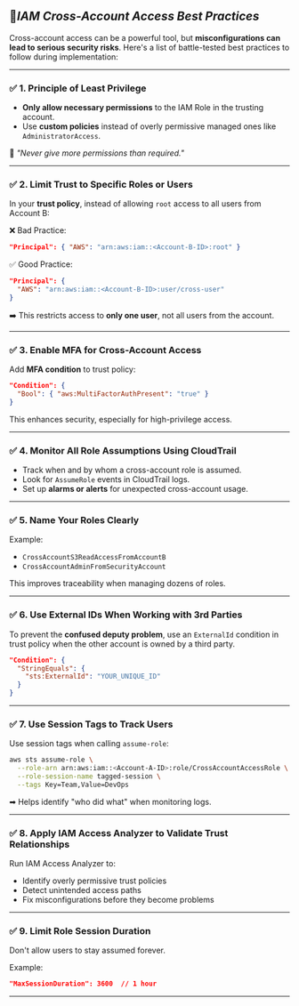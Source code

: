 ## 📄*IAM Cross-Account Access Best Practices*

Cross-account access can be a powerful tool, but **misconfigurations can lead to serious security risks**. Here's a list of battle-tested best practices to follow during implementation:

---

### ✅ 1. **Principle of Least Privilege**

- **Only allow necessary permissions** to the IAM Role in the trusting account.
- Use **custom policies** instead of overly permissive managed ones like `AdministratorAccess`.

🧠 _"Never give more permissions than required."_

---

### ✅ 2. **Limit Trust to Specific Roles or Users**

In your **trust policy**, instead of allowing `root` access to all users from Account B:

❌ Bad Practice:
```json
"Principal": { "AWS": "arn:aws:iam::<Account-B-ID>:root" }
```

✅ Good Practice:
```json
"Principal": {
  "AWS": "arn:aws:iam::<Account-B-ID>:user/cross-user"
}
```

➡️ This restricts access to **only one user**, not all users from the account.

---

### ✅ 3. **Enable MFA for Cross-Account Access**

Add **MFA condition** to trust policy:
```json
"Condition": {
  "Bool": { "aws:MultiFactorAuthPresent": "true" }
}
```

This enhances security, especially for high-privilege access.

---

### ✅ 4. **Monitor All Role Assumptions Using CloudTrail**

- Track when and by whom a cross-account role is assumed.
- Look for `AssumeRole` events in CloudTrail logs.
- Set up **alarms or alerts** for unexpected cross-account usage.

---

### ✅ 5. **Name Your Roles Clearly**

Example:
- `CrossAccountS3ReadAccessFromAccountB`
- `CrossAccountAdminFromSecurityAccount`

This improves traceability when managing dozens of roles.

---

### ✅ 6. **Use External IDs When Working with 3rd Parties**

To prevent the **confused deputy problem**, use an `ExternalId` condition in trust policy when the other account is owned by a third party.

```json
"Condition": {
  "StringEquals": {
    "sts:ExternalId": "YOUR_UNIQUE_ID"
  }
}
```

---

### ✅ 7. **Use Session Tags to Track Users**

Use session tags when calling `assume-role`:
```bash
aws sts assume-role \
  --role-arn arn:aws:iam::<Account-A-ID>:role/CrossAccountAccessRole \
  --role-session-name tagged-session \
  --tags Key=Team,Value=DevOps
```

➡ Helps identify "who did what" when monitoring logs.

---

### ✅ 8. **Apply IAM Access Analyzer to Validate Trust Relationships**

Run IAM Access Analyzer to:
- Identify overly permissive trust policies
- Detect unintended access paths
- Fix misconfigurations before they become problems

---

### ✅ 9. **Limit Role Session Duration**

Don't allow users to stay assumed forever.

Example:
```json
"MaxSessionDuration": 3600  // 1 hour
```

---

